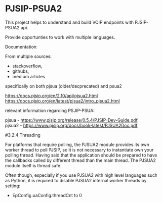 # PJSIP-PSUA2

This project helps to understand and build VOIP endpoints with PJSIP-PSUA2 api.

Provide opportunties to work with multiple languages.

Documentation:

From multiple sources:
 - stackoverflow, 
 - githubs, 
 - medium articles

specifically on both pjsua (older/decprecated) and psua2

https://docs.pjsip.org/en/2.10/api/pjsua2.html  <br />
https://docs.pjsip.org/en/latest/pjsua2/intro_pjsua2.html <br />

relevant information regarding PSJIP-PSUA:

pjsua - https://www.pjsip.org/release/0.5.4/PJSIP-Dev-Guide.pdf <br />
pjsua2 - https://www.pjsip.org/docs/book-latest/PJSUA2Doc.pdf

#3.2.4 Threading

For platforms that require polling, the PJSUA2 module provides its own worker thread to poll PJSIP, so it is not
necessary to instantiate own your polling thread. Having said that the application should be prepared to have the
callbacks called by different thread than the main thread. The PJSUA2 module itself is thread safe. <br />

Often though, especially if you use PJSUA2 with high level languages such as Python, it is required to disable PJSUA2
internal worker threads by setting:
 - EpConfig.uaConfig.threadCnt to 0
